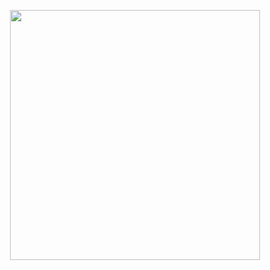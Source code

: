 <p align="center"><img src="https://eltrino.com/images/OroCRM_customization.gif.pagespeed.ce.wXSVwqalwT.gif" width="400"></p>
